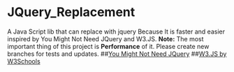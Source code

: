 # JQuery_Replacement
A Java Script lib that can replace with jquery Because It is faster and easier inspired by You Might Not Need JQuery and W3.JS.
**Note:** The most important thing of this project is **Performance** of it. Please create new branches for tests and updates.
##[You Might Not Need JQuery](http://youmightnotneedjquery.com/)
##[W3.JS by W3Schools](https://www.w3schools.com/w3js/)
